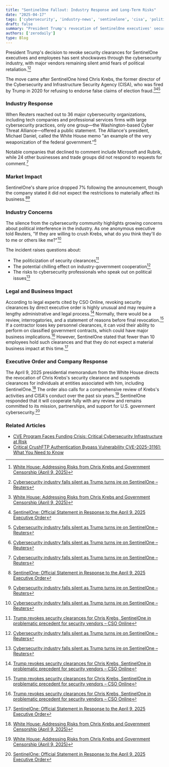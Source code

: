 ```yaml
---
title: "SentinelOne Fallout: Industry Response and Long-Term Risks"
date: "2025-04-17"
tags: ['cybersecurity', 'industry-news', 'sentinelone', 'cisa', 'politicization']
draft: false
summary: "President Trump's revocation of SentinelOne executives' security clearances over the hiring of former CISA chief Chris Krebs has sent shockwaves through the cybersecurity industry, with major vendors remaining silent amid fears of political retaliation."
authors: ['zerodaily']
type: Blog
---
```


President Trump's decision to revoke security clearances for SentinelOne executives and employees has sent shockwaves through the cybersecurity industry, with major vendors remaining silent amid fears of political retaliation.[^1][^3]

The move came after SentinelOne hired Chris Krebs, the former director of the Cybersecurity and Infrastructure Security Agency (CISA), who was fired by Trump in 2020 for refusing to endorse false claims of election fraud.[^1][^2][^3]

### Industry Response

When Reuters reached out to 36 major cybersecurity organizations, including tech companies and professional services firms with large cybersecurity practices, only one group—the Washington-based Cyber Threat Alliance—offered a public statement. The Alliance's president, Michael Daniel, called the White House memo "an example of the very weaponization of the federal government."[^3]

Notable companies that declined to comment include Microsoft and Rubrik, while 24 other businesses and trade groups did not respond to requests for comment.[^3]

### Market Impact

SentinelOne's share price dropped 7% following the announcement, though the company stated it did not expect the restrictions to materially affect its business.[^2][^3]

### Industry Concerns

The silence from the cybersecurity community highlights growing concerns about political interference in the industry. As one anonymous executive told Reuters, "If they are willing to crush Krebs, what do you think they'll do to me or others like me?"[^3]

The incident raises questions about:

- The politicization of security clearances[^4]
- The potential chilling effect on industry-government cooperation[^3]
- The risks to cybersecurity professionals who speak out on political issues[^3]

### Legal and Business Impact

According to legal experts cited by CSO Online, revoking security clearances by direct executive order is highly unusual and may require a lengthy administrative and legal process.[^4] Normally, there would be a review, interrogatories, and a statement of reasons before final revocation.[^4] If a contractor loses key personnel clearances, it can void their ability to perform on classified government contracts, which could have major business implications.[^4] However, SentinelOne stated that fewer than 10 employees hold such clearances and that they do not expect a material business impact at this time.[^2]

### Executive Order and Company Response

The April 9, 2025 presidential memorandum from the White House directs the revocation of Chris Krebs's security clearance and suspends clearances for individuals at entities associated with him, including SentinelOne.[^1] The order also calls for a comprehensive review of Krebs's activities and CISA's conduct over the past six years.[^1] SentinelOne responded that it will cooperate fully with any review and remains committed to its mission, partnerships, and support for U.S. government cybersecurity.[^2]

### Related Articles

- [CVE Program Faces Funding Crisis: Critical Cybersecurity Infrastructure at Risk](/blog/2025-04-16-cve-program-funding-crisis)
- [Critical CrushFTP Authentication Bypass Vulnerability CVE-2025-31161: What You Need to Know](/blog/2025-04-13-crushftp-vulnerability)

[^1]: [White House: Addressing Risks from Chris Krebs and Government Censorship (April 9, 2025)](https://www.whitehouse.gov/presidential-actions/2025/04/addressing-risks-from-chris-krebs-and-government-censorship/)
[^2]: [SentinelOne: Official Statement in Response to the April 9, 2025 Executive Order](https://www.sentinelone.com/blog/an-official-statement-in-response-to-the-april-9-2025-executive-order/)
[^3]: [Cybersecurity industry falls silent as Trump turns ire on SentinelOne – Reuters](https://www.reuters.com/world/us/cybersecurity-industry-falls-silent-trump-turns-ire-sentinelone-2025-04-10/)
[^4]: [Trump revokes security clearances for Chris Krebs, SentinelOne in problematic precedent for security vendors – CSO Online](https://www.csoonline.com/article/3958808/trump-revokes-security-clearances-for-chris-krebs-sentinelone-in-problematic-precedent-for-security-vendors.html)
